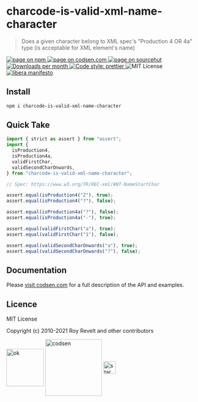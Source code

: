 # charcode-is-valid-xml-name-character

> Does a given character belong to XML spec's "Production 4 OR 4a" type (is acceptable for XML element's name)

<div class="package-badges">
  <a href="https://www.npmjs.com/package/charcode-is-valid-xml-name-character" rel="nofollow noreferrer noopener">
    <img src="https://img.shields.io/badge/-npm-blue?style=flat-square" alt="page on npm">
  </a>
  <a href="https://codsen.com/os/charcode-is-valid-xml-name-character" rel="nofollow noreferrer noopener">
    <img src="https://img.shields.io/badge/-codsen-blue?style=flat-square" alt="page on codsen.com">
  </a>
  <a href="https://git.sr.ht/~royston/codsen/tree/master/packages/charcode-is-valid-xml-name-character" rel="nofollow noreferrer noopener">
    <img src="https://img.shields.io/badge/-sourcehut-blue?style=flat-square" alt="page on sourcehut">
  </a>
  <a href="https://npmcharts.com/compare/charcode-is-valid-xml-name-character?interval=30" rel="nofollow noreferrer noopener" target="_blank">
    <img src="https://img.shields.io/npm/dm/charcode-is-valid-xml-name-character.svg?style=flat-square" alt="Downloads per month">
  </a>
  <a href="https://prettier.io" rel="nofollow noreferrer noopener" target="_blank">
    <img src="https://img.shields.io/badge/code_style-prettier-brightgreen.svg?style=flat-square" alt="Code style: prettier">
  </a>
  <img src="https://img.shields.io/badge/licence-MIT-brightgreen.svg?style=flat-square" alt="MIT License">
  <a href="https://liberamanifesto.com" rel="nofollow noreferrer noopener" target="_blank">
    <img src="https://img.shields.io/badge/libera-manifesto-lightgrey.svg?style=flat-square" alt="libera manifesto">
  </a>
</div>

## Install

```bash
npm i charcode-is-valid-xml-name-character
```

## Quick Take

```js
import { strict as assert } from "assert";
import {
  isProduction4,
  isProduction4a,
  validFirstChar,
  validSecondCharOnwards,
} from "charcode-is-valid-xml-name-character";

// Spec: https://www.w3.org/TR/REC-xml/#NT-NameStartChar

assert.equal(isProduction4("Z"), true);
assert.equal(isProduction4("?"), false);

assert.equal(isProduction4a("?"), false);
assert.equal(isProduction4a("-"), true);

assert.equal(validFirstChar("a"), true);
assert.equal(validFirstChar("1"), false);

assert.equal(validSecondCharOnwards("a"), true);
assert.equal(validSecondCharOnwards("?"), false);
```

## Documentation

Please [visit codsen.com](https://codsen.com/os/charcode-is-valid-xml-name-character/) for a full description of the API and examples.

## Licence

MIT License

Copyright (c) 2010-2021 Roy Revelt and other contributors

<img src="https://codsen.com/images/png-codsen-ok.png" width="98" alt="ok" align="center"> <img src="https://codsen.com/images/png-codsen-1.png" width="148" alt="codsen" align="center"> <img src="https://codsen.com/images/png-codsen-star-small.png" width="32" alt="star" align="center">
